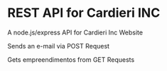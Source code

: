 # REST API for Cardieri INC
A node.js/express API for Cardieri Inc Website

Sends an e-mail via POST Request

Gets empreendimentos from GET Requests
